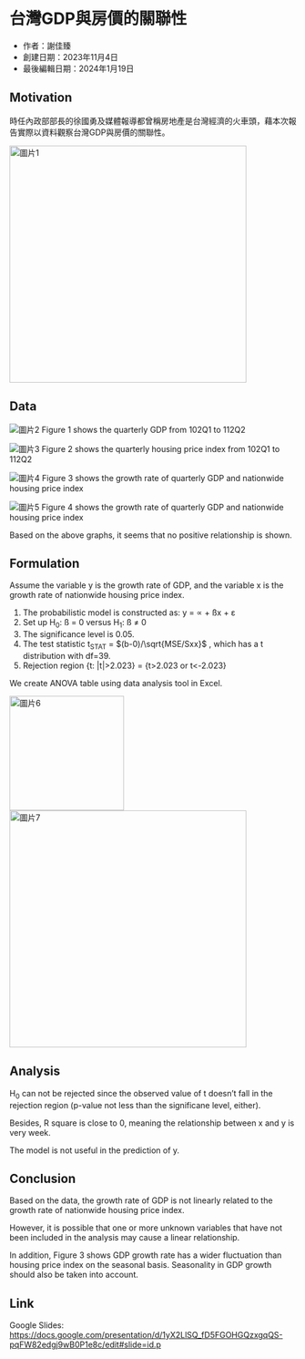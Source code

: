 # 台灣GDP與房價的關聯性
- 作者：謝佳臻
- 創建日期：2023年11月4日
- 最後編輯日期：2024年1月19日

## Motivation
時任內政部部長的徐國勇及媒體報導都曾稱房地產是台灣經濟的火車頭，藉本次報告實際以資料觀察台灣GDP與房價的關聯性。

<img width="416" alt="圖片1" src="https://github.com/jnh14/2023-Fall-Stat/assets/149865884/e2f942aa-9e1c-4a82-8492-0a4bb2ff48fb">

## Data
![圖片2](https://github.com/jnh14/2023-Fall-Stat/assets/149865884/1898f55b-358d-48d6-b20c-38c28b5793e5)
Figure 1 shows the quarterly GDP from 102Q1 to 112Q2

![圖片3](https://github.com/jnh14/2023-Fall-Stat/assets/149865884/52783f07-38e0-4f30-a3d3-3faf39ee5110)
Figure 2 shows the quarterly housing price index from 102Q1 to 112Q2

![圖片4](https://github.com/jnh14/2023-Fall-Stat/assets/149865884/cc42f9f7-87c4-4fef-9f64-5e25a876bcac)
Figure 3 shows the growth rate of quarterly GDP and nationwide housing price index

![圖片5](https://github.com/jnh14/2023-Fall-Stat/assets/149865884/24a91aa4-940f-436d-b1ff-d7549332ad54)
Figure 4 shows the growth rate of quarterly GDP and nationwide housing price index

Based on the above graphs, it seems that no positive relationship is shown.

## Formulation
Assume the variable y is the growth rate of GDP, and the variable x is the growth rate of nationwide housing price index.
1. The probabilistic model is constructed as: y = ∝ + ßx + ε
2. Set up H<sub>0</sub>: ß = 0 versus H<sub>1</sub>: ß ≠ 0
3. The significance level is 0.05.
4. The test statistic t<sub>STAT</sub> =  $`(b-0)/\sqrt{MSE/Sxx}`$ , which has a t distribution with df=39.
5. Rejection region {t: |t|>2.023} = {t>2.023 or t<-2.023}

We create ANOVA table using data analysis tool in Excel.

<img width="201" alt="圖片6" src="https://github.com/jnh14/2023-Fall-Stat/assets/149865884/ccec8d28-fbf2-4cb6-b425-8e9922a98771">
<img width="416" alt="圖片7" src="https://github.com/jnh14/2023-Fall-Stat/assets/149865884/d57b7f6f-d3ca-435d-8df0-edbb7e2c2781">

## Analysis
H<sub>0</sub> can not be rejected since the observed value of t doesn’t fall in the rejection region (p-value not less than the significane level, either).

Besides, R square is close to 0, meaning the relationship between x and y is very week.

The model is not useful in the prediction of y.

## Conclusion
Based on the data, the growth rate of GDP is not linearly related to the growth rate of nationwide housing price index.

However, it is possible that one or more unknown variables that have not been included in the analysis may cause a linear relationship.

In addition, Figure 3 shows GDP growth rate has a wider fluctuation than housing price index on the seasonal basis.
Seasonality in GDP growth should also be taken into account.

## Link
Google Slides: https://docs.google.com/presentation/d/1yX2LlSQ_fD5FGOHGQzxgqQS-pqFW82edgj9wB0P1e8c/edit#slide=id.p
